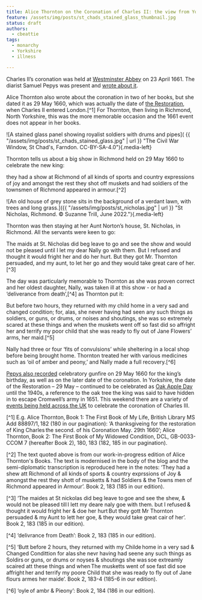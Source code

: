 ```yaml
---
title: Alice Thornton on the Coronation of Charles II: the view from Yorkshire
feature: /assets/img/posts/st_chads_stained_glass_thumbnail.jpg
status: draft
authors:
  - cbeattie
tags:
  - monarchy
  - Yorkshire
  - illness

---
```


Charles II’s coronation was held at [Westminster Abbey](https://www.westminster-abbey.org/abbey-commemorations/royals/charles-ii) on 23 April 1661. The diarist Samuel Pepys was present and [wrote about it](https://www.pepysdiary.com/diary/1661/04/23/).  

Alice Thornton also wrote about the coronation in two of her books, but she dated it as 29 May 1660, which was actually the date of [the Restoration](https://thornton.kdl.kcl.ac.uk/posts/blog/2022-09-12-a-house-divided/), when Charles II entered London.[^1] For Thornton, then living in Richmond, North Yorkshire, this was the more memorable occasion and the 1661 event does not appear in her books. 

 
![A stained glass panel showing royalist soldiers with drums and pipes]( {{ "/assets/img/posts/st_chads_stained_glass.jpg" | url }} "The Civil War Window, St Chad's, Farndon. CC-BY-SA-4.0"){.media-left}

Thornton tells us about a big show in Richmond held on 29 May 1660 to celebrate the new king: 

 

they had a show at Richmond of all kinds of sports and country expressions of joy and amongst the rest they shot off muskets and had soldiers of the townsmen of Richmond appeared in armour.[^2]  

 ![An old house of grey stone sits in the background of a verdant lawn, with trees and long grass.]({{ "/assets/img/posts/st_nicholas.jpg" | url }} "St Nicholas, Richmond. © Suzanne Trill, June 2022."){.media-left}

Thornton was then staying at her Aunt Norton’s house, St. Nicholas, in Richmond. All the servants were keen to go:  

 
The maids at St. Nicholas did beg leave to go and see the show and would not be pleased until I let my dear Nally go with them. But I refused and thought it would fright her and do her hurt. But they got Mr. Thornton persuaded, and my aunt, to let her go and they would take great care of her.[^3] 
 
The day was particularly memorable to Thornton as she was proven correct and her oldest daughter, Nally, was taken ill at this show - or had a ‘deliverance from death’,[^4] as Thornton put it: 

But before two hours, they returned with my child home in a very sad and changed condition; for, alas, she never having had seen any such things as soldiers, or guns, or drums, or noises and shoutings, she was so extremely scared at these things and when the muskets went off so fast did so affright her and terrify my poor child that she was ready to fly out of Jane Flowers’ arms, her maid.[^5] 

Nally had three or four ‘fits of convulsions’ while sheltering in a local shop before being brought home. Thornton treated her with various medicines such as ‘oil of amber and peony,’ and Nally made a full recovery.[^6] 

[Pepys also recorded](https://www.pepysdiary.com/diary/1660/05/29/) celebratory gunfire on 29 May 1660 for the king’s birthday, as well as on the later date of the coronation. In Yorkshire, the date of the Restoration – 29 May – continued to be celebrated as [Oak Apple Day](https://www.thenorthernecho.co.uk/news/6950621.national-celebration-died-living-memory/) until the 1940s, a reference to the oak tree the king was said to have hidden in to escape Cromwell’s army in 1651. This weekend there are a variety of [events being held across the UK](https://coronation.gov.uk/events/) to celebrate the coronation of Charles III. 



[^1] E.g. Alice Thornton, Book 1: The First Book of My Life, British Library MS Add 88897/1, 182 (180 in our pagination): ‘A thanksgiveing for the restoration of King Charles the second. of his Coronation May. 29th 1660’; Alice Thornton, Book 2: The First Book of My Widowed Condition, DCL, GB-0033-CCOM 7 (hereafter Book 2), 180, 183 (182, 185 in our pagination). 

[^2] The text quoted above is from our work-in-progress edition of Alice Thornton's Books. The text is modernised in the body of the blog and the semi-diplomatic transcription is reproduced here in the notes: ‘They had a shew att Richmond of all kinds of sports & country exprssions of Joy & amongst the rest they shott of musketts & had Soldiers & the Towns men of Richmond appeared in Armour’. Book 2, 183 (185 in our edition). 

[^3] ‘The maides at St nickolas did beg leave to goe and see the shew, & would not be pleased till I lett my deare naly goe with them. but I refused & thought it would fright her & doe her hurt But they gott Mr Thornton persuaded & my Aunt to lett her goe, & they would take great cair of her’. Book 2, 183 (185 in our edition). 

[^4] ‘delivrance from Death’: Book 2, 183 (185 in our edition). 

[^5] ‘Butt before 2 hours, they returned with my Childe home in a very sad & Changed Condittion for alas she nevr having had seene any such things as Soldirs or guns, or drums or noyses & shoutings she was soe extreamly scaired att these things and when The musketts went of soe fast did soe affright her and terrify my poore Child that she was ready to fly out of Jane flours armes her maide’. Book 2, 183-4 (185-6 in our edition). 

[^6] ‘oyle of ambr & Pieony’: Book 2, 184 (186 in our edition). 

 

 

 

 